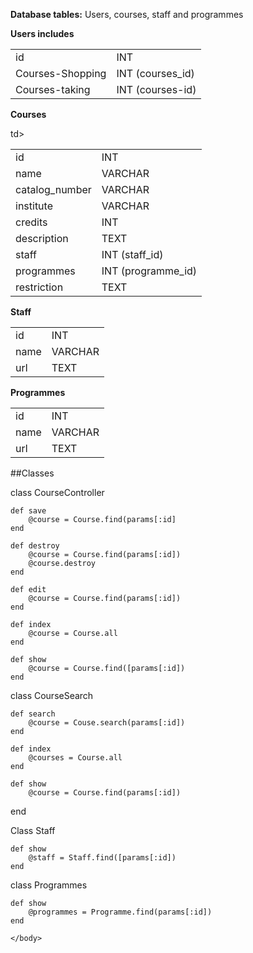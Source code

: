 <!DOCTYPE html>

<html>
<head></head>
<body>

**Database tables:** Users, courses, staff and programmes

**Users includes**

<table>
	<tr>
		<td> id </td> 	<td> INT </td>
	</tr>
	<tr> 
		<td>Courses-Shopping</td> <td> INT (courses_id) </td>
	</tr>
	<tr>	
		<td>Courses-taking</td><td>INT (courses-id)</td>
	</tr>

</table>

**Courses**

<table>
	<tr>
		<td> id</td><td>INT</td>
	</tr>
	<tr>	
		<td>name</td><td>VARCHAR</td>
	</tr>
	<tr>
		<td>catalog_number</td><td>VARCHAR</td>
	</tr>
	<tr>	
		<td>institute</td><td>VARCHAR</td>
	</tr>
	<tr>
		<td>credits</td><td>INT</td>
	</tr>
	<tr>
		<td>description</td><td>TEXT</td>
	</tr>
	<tr>
		<td>staff</td><td>INT (staff_id)</td>
	</tr>
	<tr>
		<td>programmes</td>	<td>INT (programme_id)</td>
	</tr>
	<tr>
		<td>restriction</td><td>TEXT</td>td>
	</tr>
</table>


**Staff**

<table>
	<tr>
		<td>id</td><td>INT</td>
	</tr>
	<tr>
		<td>name</td><td>VARCHAR</td>
	</tr>
	<tr>
		<td>url</td><td>TEXT</td>
	</tr>
</table>

**Programmes**

<table>
	<tr>
		<td>id</td><td>INT</td>
	</tr>
	<tr>
		<td>name</td><td>VARCHAR</td>
	</tr>
	<tr>
		<td>url</td><td>TEXT</td>
	</tr>
</table>


##Classes

class CourseController

	def save
		@course = Course.find(params[:id]
	end
	
	def destroy 
		@course = Course.find(params[:id])
		@course.destroy
	end
	
	def edit
		@course = Course.find(params[:id])
	end
	
	def index
		@course = Course.all
	end
	
	def show
		@course = Course.find([params[:id])	
	end

class CourseSearch

	def search
		@course = Couse.search(params[:id])
	end
	
	def index
		@courses = Course.all
	end
	
	def show
		@course = Course.find(params[:id])
  end
  
Class Staff

	def show
		@staff = Staff.find([params[:id])	
	end

class Programmes 

	def show
		@programmes = Programme.find(params[:id])
	end

	</body>
</html>
